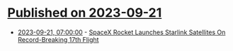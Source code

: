 # [Published on 2023-09-21](index.md)

* [2023-09-21, 07:00:00](https://science.slashdot.org/story/23/09/20/2039223/spacex-rocket-launches-starlink-satellites-on-record-breaking-17th-flight?utm_source=rss1.0mainlinkanon&utm_medium=feed) - [SpaceX Rocket Launches Starlink Satellites On Record-Breaking 17th Flight](https://science.slashdot.org/story/23/09/20/2039223/spacex-rocket-launches-starlink-satellites-on-record-breaking-17th-flight?utm_source=rss1.0mainlinkanon&utm_medium=feed)
